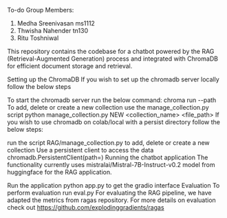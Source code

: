 To-do
Group Members:
1. Medha Sreenivasan ms1112
2. Thwisha Nahender tn130
3. Ritu Toshniwal

This repository contains the codebase for a chatbot powered by the RAG (Retrieval-Augmented Generation) process and integrated with ChromaDB for efficient document storage and retrieval.

Setting up the ChromaDB
If you wish to set up the chromadb server locally follow the below steps

To start the chromadb server run the below command: chroma run --path <path to your DB>
To add, delete or create a new collection use the manage_collection.py script python manage_collection.py NEW <collection_name> <file_path>
If you wish to use chromadb on colab/local with a persist directory follow the below steps:

run the script RAG/manage_collection.py to add, delete or create a new collection
Use a persistent client to access the data chromadb.PersistentClient(path=<path to DB>)
Running the chatbot application
The functionality currently uses mistralai/Mistral-7B-Instruct-v0.2 model from huggingface for the RAG application.

Run the application python app.py to get the gradio interface
Evaluation
To perform evaluation run eval.py For evaluating the RAG pipeline, we have adapted the metrics from ragas repository. For more details on evaluation check out https://github.com/explodinggradients/ragas
